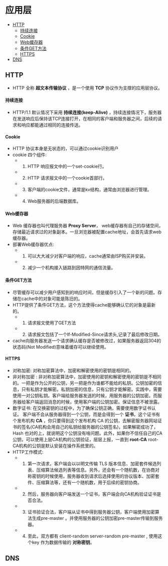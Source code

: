# 应用层

* [HTTP](#HTTP)
    * [持续连接](#持续连接)
    * [Cookie](#Cookie)
    * [Web缓存器](#Web缓存器)
    * [条件GET方法](#条件Get方法)
    * [HTTPS](#HTTPS)
* [DNS](#DNS)

## HTTP
* HTTP 全称 __超文本传输协议__ ，是一个使用 __TCP__ 协议作为支撑的应用层协议。
#### 持续连接
* HTTP/1.1 默认情况下采用 __持续连接(keep-Alive)__ ，持续连接情况下，服务器在发送响应后保持该TCP连接打开，在相同的客户端和服务器之间，后续的请求和响应都能通过相同的连接传送。
#### Cookie
* HTTP 协议本身是无状态的，可以通过cookie识别用户
* cookie 四个组件:
    * 1. HTTP 响应报文中的一个set-cookie行。
    * 2. HTTP 请求报文中的一个cookie首部行。
    * 3. 客户端的cookie文件，通常是kv结构，通常由浏览器进行管理。
    * 4. Web服务器的后端数据库。
#### Web缓存器
* Web 缓存器也叫代理服务器 __Proxy Server__， web缓存器有自己的存储空间，存储最近请求过的对象副本。一旦浏览器被配置cache地址，会首先请求web缓存器。
* 部署Web缓存器优点:
    * 1. 可以大大减少对客户端的响应，cache通常由ISP购买并安装。
    * 2. 减少一个机构接入链路到因特网的通信流量。

#### 条件GET方法
* 尽管缓存可以减少用户感知到的响应时间，但是缓存引入了一个新的问题。存储在cache中的对象可能是陈旧的。
* HTTP提供了条件GET方法，这个方法使得cache能够确认它的对象是最新的。
    * 1. 请求报文使用了GET方法
    * 2. 请求报文包括了一个If-Modified-Since请求头,记录了最后修改日期。
* cache向服务器发送一个请求确认缓存是否被修改过，如果服务器返回304的状态码(Not Modified)意味着缓存可以继续使用。

#### HTTPS
* 对称加密: 对称加密算法中，加密和解密使用的密钥是相同的。
* 非对称加密 : 非对称加密算法中，加密使用的密钥和解密使用的密钥是不相同的。一把是作为公开的公钥，另一把是作为谁都不能给的私钥。公钥加密的信息，只有私钥才能解密。私钥加密的信息，只有公钥才能解密。实践中，需要使用一对公钥私钥。客户端给服务器发送的时候，用服务器的公钥加密。而服务器给客户端返回消息的时候，使用客户端的公钥加密。保证信息不被泄露。
* 数字证书: 在交换密钥的过程中，为了确保公钥正确，需要使用数字证书认证。 客户端不会从服务器得到一个公钥，而是会得到一个 __证书__，这个证书有个发布机构 __CA__ ，你只要得到这个发布机构 CA 的公钥，去解密服务器网站证书的签名(CA机构会用自己的私钥给服务器的公钥签名)，如果解密成功了，Hash 也对的上，就说明这个公钥没有啥问题。此外，如果你不信任自己的CA公钥，可以使用上层CA机构的公钥验证，层层上报，一直到 __root-CA__ root-CA机构的公钥是默认安装在操作系统里的。
* HTTP工作模式: 
    * 1. 第一次请求，客户端会以以明文传输 TLS 版本信息、加密套件候选列表、压缩算法候选列表等信息。另外，还会有一个随机数，在协商对称密钥的时候使用，服务器收到请求后选择使用的协议版本、加密套件、压缩算法等，还有一个随机数，用于后续的密钥协商。
    * 2. 然后，服务器向客户端发送一个证书，客户端会向CA机构验证证书是否合法。
    * 3. 证书验证合法，客户端从证书中得到服务器公钥，客户端使用加密算法生成pre-master 。并使用服务器的公钥加密pre-master传输到服务器。
    * 4. 至此，双方都有 client-random server-random pre-master , 使用这个key 作为数据传输的 __对称密钥__。

## DNS

